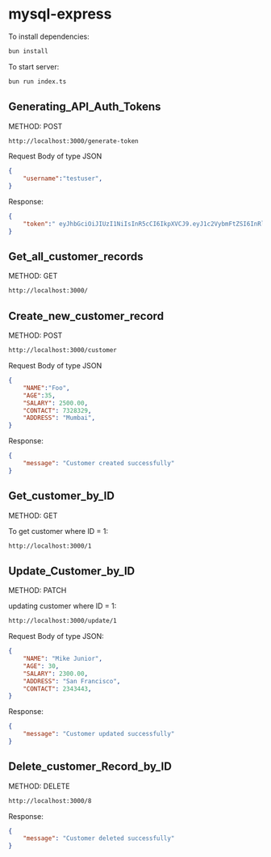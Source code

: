 # mysql-express

To install dependencies:

```bash
bun install
```

To start server:

```bash
bun run index.ts
```

## Generating_API_Auth_Tokens
  
METHOD: POST

```bash
http://localhost:3000/generate-token
```

Request Body of type JSON

```json
{
    "username":"testuser",
}
```

Response:

```json
{
    "token":" eyJhbGciOiJIUzI1NiIsInR5cCI6IkpXVCJ9.eyJ1c2VybmFtZSI6InRlc3R1c2VyIiwiaWF0IjoxNzIxNDc1MTg0LCJleHAiOjE3MjE0Nzg3ODR9.s-5E67LYn_dfIg6O-LXO0reSex0OU6R5XHyIK7lsPYE"
}
```

## Get_all_customer_records

METHOD: GET

```bash
http://localhost:3000/
```

## Create_new_customer_record

METHOD: POST

```bash
http://localhost:3000/customer
```

Request Body of type JSON

```json
{
    "NAME":"Foo",
    "AGE":35,
    "SALARY": 2500.00,
    "CONTACT": 7328329,
    "ADDRESS": "Mumbai",
}
```

Response:

```json
{
    "message": "Customer created successfully"
}
```

## Get_customer_by_ID

METHOD: GET

To get customer where ID = 1:

```bash
http://localhost:3000/1
```

## Update_Customer_by_ID

METHOD: PATCH

updating customer where ID = 1:

```bash
http://localhost:3000/update/1
```

Request Body of type JSON:

```json
{
    "NAME": "Mike Junior",
    "AGE": 30,
    "SALARY": 2300.00,
    "ADDRESS": "San Francisco",
    "CONTACT": 2343443,
}
```

Response:

```json
{
    "message": "Customer updated successfully"
}
```

## Delete_customer_Record_by_ID

METHOD: DELETE

```bash
http://localhost:3000/8
```

Response:

```json
{
    "message": "Customer deleted successfully"
}
```
